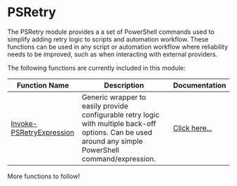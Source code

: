 # PSRetry

The PSRetry module provides a a set of PowerShell commands used to simplify adding retry logic to scripts and automation workflow. These functions can be used in any script or automation workflow where reliability needs to be improved, such as when interacting with external providers.

The following functions are currently included in this module:

| Function Name | Description | Documentation |
| ------------- | ----------- | ------------------- |
| [Invoke-PSRetryExpression][Invoke-PSRetryExpression.ps1] | Generic wrapper to easily provide configurable retry logic with multiple back-off options. Can be used around any simple PowerShell command/expression. | [Click here...][Invoke-PSRetryExpression.md]

More functions to follow!

 [//]: # (************************)
 [//]: # (INSERT LINK LABELS BELOW)
 [//]: # (************************)

 [Invoke-PSRetryExpression.md]: ./docs/Invoke-PSRetryExpression.md "Documentation for the Invoke-PSRetryExpression function."
 [Invoke-PSRetryExpression.ps1]: ./functions/Invoke-PSRetryExpression.ps1 "Source code for the Invoke-PSRetryExpression function."
